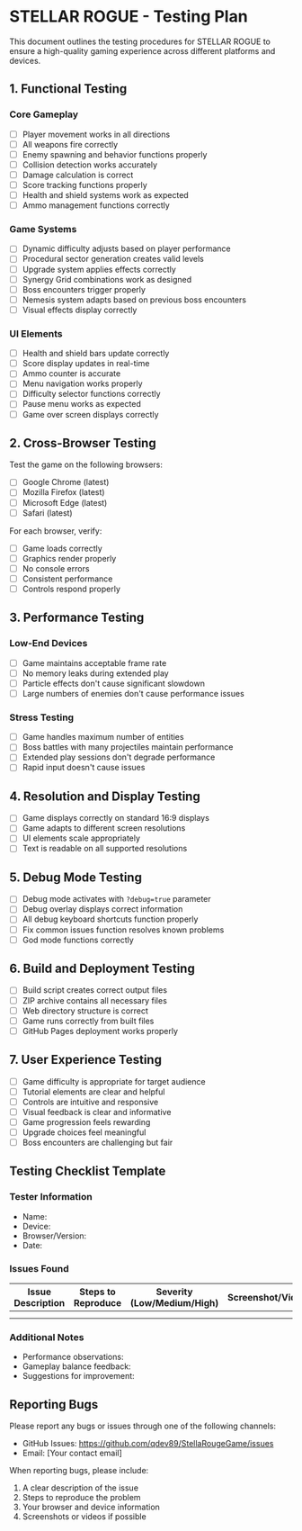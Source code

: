 # STELLAR ROGUE - Testing Plan

This document outlines the testing procedures for STELLAR ROGUE to ensure a high-quality gaming experience across different platforms and devices.

## 1. Functional Testing

### Core Gameplay
- [ ] Player movement works in all directions
- [ ] All weapons fire correctly
- [ ] Enemy spawning and behavior functions properly
- [ ] Collision detection works accurately
- [ ] Damage calculation is correct
- [ ] Score tracking functions properly
- [ ] Health and shield systems work as expected
- [ ] Ammo management functions correctly

### Game Systems
- [ ] Dynamic difficulty adjusts based on player performance
- [ ] Procedural sector generation creates valid levels
- [ ] Upgrade system applies effects correctly
- [ ] Synergy Grid combinations work as designed
- [ ] Boss encounters trigger properly
- [ ] Nemesis system adapts based on previous boss encounters
- [ ] Visual effects display correctly

### UI Elements
- [ ] Health and shield bars update correctly
- [ ] Score display updates in real-time
- [ ] Ammo counter is accurate
- [ ] Menu navigation works properly
- [ ] Difficulty selector functions correctly
- [ ] Pause menu works as expected
- [ ] Game over screen displays correctly

## 2. Cross-Browser Testing

Test the game on the following browsers:
- [ ] Google Chrome (latest)
- [ ] Mozilla Firefox (latest)
- [ ] Microsoft Edge (latest)
- [ ] Safari (latest)

For each browser, verify:
- [ ] Game loads correctly
- [ ] Graphics render properly
- [ ] No console errors
- [ ] Consistent performance
- [ ] Controls respond properly

## 3. Performance Testing

### Low-End Devices
- [ ] Game maintains acceptable frame rate
- [ ] No memory leaks during extended play
- [ ] Particle effects don't cause significant slowdown
- [ ] Large numbers of enemies don't cause performance issues

### Stress Testing
- [ ] Game handles maximum number of entities
- [ ] Boss battles with many projectiles maintain performance
- [ ] Extended play sessions don't degrade performance
- [ ] Rapid input doesn't cause issues

## 4. Resolution and Display Testing

- [ ] Game displays correctly on standard 16:9 displays
- [ ] Game adapts to different screen resolutions
- [ ] UI elements scale appropriately
- [ ] Text is readable on all supported resolutions

## 5. Debug Mode Testing

- [ ] Debug mode activates with `?debug=true` parameter
- [ ] Debug overlay displays correct information
- [ ] All debug keyboard shortcuts function properly
- [ ] Fix common issues function resolves known problems
- [ ] God mode functions correctly

## 6. Build and Deployment Testing

- [ ] Build script creates correct output files
- [ ] ZIP archive contains all necessary files
- [ ] Web directory structure is correct
- [ ] Game runs correctly from built files
- [ ] GitHub Pages deployment works properly

## 7. User Experience Testing

- [ ] Game difficulty is appropriate for target audience
- [ ] Tutorial elements are clear and helpful
- [ ] Controls are intuitive and responsive
- [ ] Visual feedback is clear and informative
- [ ] Game progression feels rewarding
- [ ] Upgrade choices feel meaningful
- [ ] Boss encounters are challenging but fair

## Testing Checklist Template

### Tester Information
- Name: 
- Device: 
- Browser/Version: 
- Date: 

### Issues Found
| Issue Description | Steps to Reproduce | Severity (Low/Medium/High) | Screenshot/Video |
|-------------------|-------------------|----------------------------|------------------|
|                   |                   |                            |                  |
|                   |                   |                            |                  |

### Additional Notes
- Performance observations:
- Gameplay balance feedback:
- Suggestions for improvement:

## Reporting Bugs

Please report any bugs or issues through one of the following channels:
- GitHub Issues: https://github.com/qdev89/StellaRougeGame/issues
- Email: [Your contact email]

When reporting bugs, please include:
1. A clear description of the issue
2. Steps to reproduce the problem
3. Your browser and device information
4. Screenshots or videos if possible
